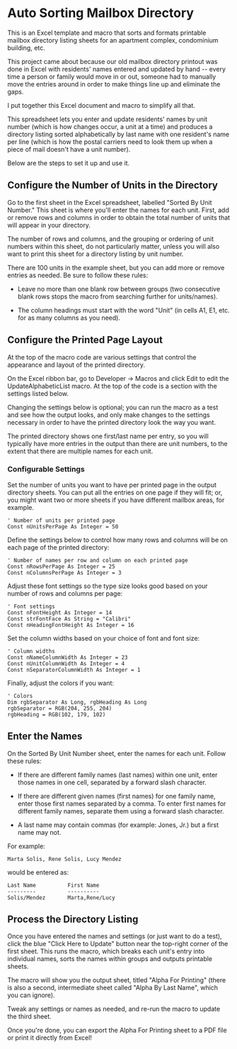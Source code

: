 # Auto Sorting Mailbox Directory

This is an Excel template and macro that sorts and formats printable mailbox directory listing sheets for an apartment complex, condominium building, etc.

This project came about because our old mailbox directory printout was done in Excel with residents' names entered and updated by hand -- every time a person or family would move in or out, someone had to manually move the entries around in order to make things line up and eliminate the gaps.

I put together this Excel document and macro to simplify all that.

This spreadsheet lets you enter and update residents' names by unit number (which is how changes occur, a unit at a time) and produces a directory listing sorted alphabetically by last name with one resident's name per line (which is how the postal carriers need to look them up when a piece of mail doesn't have a unit number).

Below are the steps to set it up and use it.

## Configure the Number of Units in the Directory

Go to the first sheet in the Excel spreadsheet, labelled "Sorted By Unit Number."  This sheet is where you'll enter the names for each unit.  First, add or remove rows and columns in order to obtain the total number of units that will appear in your directory.

The number of rows and columns, and the grouping or ordering of unit numbers within this sheet, do not particularly matter, unless you will also want to print this sheet for a directory listing by unit number.

There are 100 units in the example sheet, but you can add more or remove entries as needed.  Be sure to follow these rules:

* Leave no more than one blank row between groups (two consecutive blank rows stops the macro from searching further for units/names).

* The column headings must start with the word "Unit" (in cells A1, E1, etc. for as many columns as you need).

## Configure the Printed Page Layout

At the top of the macro code are various settings that control the appearance and layout of the printed directory.

On the Excel ribbon bar, go to Developer -> Macros and click Edit to edit the UpdateAlphabeticList macro.  At the top of the code is a section with the settings listed below.

Changing the settings below is optional; you can run the macro as a test and see how the output looks, and only make changes to the settings necessary in order to have the printed directory look the way you want.

The printed directory shows one first/last name per entry, so you will typically have more entries in the output than there are unit numbers, to the extent that there are multiple names for each unit.

### Configurable Settings

Set the number of units you want to have per printed page in the output directory sheets.  You can put all the entries on one page if they will fit; or, you might want two or more sheets if you have different mailbox areas, for example.

    ' Number of units per printed page
    Const nUnitsPerPage As Integer = 50

Define the settings below to control how many rows and columns will be on each page of the printed directory:

    ' Number of names per row and column on each printed page
    Const nRowsPerPage As Integer = 25
    Const nColumnsPerPage As Integer = 3

Adjust these font settings so the type size looks good based on your number of rows and columns per page:

    ' Font settings
    Const nFontHeight As Integer = 14
    Const strFontFace As String = "Calibri"
    Const nHeadingFontHeight As Integer = 16

Set the column widths based on your choice of font and font size:

    ' Column widths
    Const nNameColumnWidth As Integer = 23
    Const nUnitColumnWidth As Integer = 4
    Const nSeparatorColumnWidth As Integer = 1

Finally, adjust the colors if you want:

    ' Colors
    Dim rgbSeparator As Long, rgbHeading As Long
    rgbSeparator = RGB(204, 255, 204)
    rgbHeading = RGB(102, 179, 102)

## Enter the Names

On the Sorted By Unit Number sheet, enter the names for each unit.  Follow these rules:

* If there are different family names (last names) within one unit, enter those names in one cell, separated by a forward slash character.

* If there are different given names (first names) for one family name, enter those first names separated by a comma.  To enter first names for different family names, separate them using a forward slash character.

* A last name may contain commas (for example: Jones, Jr.) but a first name may not.

For example:

	Marta Solis, Rene Solis, Lucy Mendez

would be entered as:

	Last Name          First Name
	---------          ----------
	Solis/Mendez       Marta,Rene/Lucy

## Process the Directory Listing

Once you have entered the names and settings (or just want to do a test), click the blue "Click Here to Update" button near the top-right corner of the first sheet.  This runs the macro, which breaks each unit's entry into individual names, sorts the names within groups and outputs printable sheets.

The macro will show you the output sheet, titled "Alpha For Printing" (there is also a second, intermediate sheet called "Alpha By Last Name", which you can ignore).

Tweak any settings or names as needed, and re-run the macro to update the third sheet.

Once you're done, you can export the Alpha For Printing sheet to a PDF file or print it directly from Excel!


